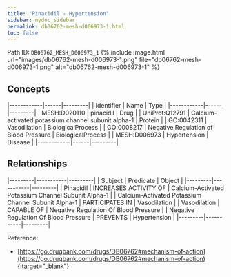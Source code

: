 ```yaml
---
title: "Pinacidil - Hypertension"
sidebar: mydoc_sidebar
permalink: db06762-mesh-d006973-1.html
toc: false 
---
```



Path ID: `DB06762_MESH_D006973_1`
{% include image.html url="images/db06762-mesh-d006973-1.png" file="db06762-mesh-d006973-1.png" alt="db06762-mesh-d006973-1" %}

## Concepts

|------------|------|---------|
| Identifier | Name | Type    |
|------------|------|---------|
| MESH:D020110 | pinacidil | Drug |
| UniProt:Q12791 | Calcium-activated potassium channel subunit alpha-1 | Protein |
| GO:0042311 | Vasodilation | BiologicalProcess |
| GO:0008217 | Negative Regulation of Blood Pressure | BiologicalProcess |
| MESH:D006973 | Hypertension | Disease |
|------------|------|---------|

## Relationships

|---------|-----------|---------|
| Subject | Predicate | Object  |
|---------|-----------|---------|
| Pinacidil | INCREASES ACTIVITY OF | Calcium-Activated Potassium Channel Subunit Alpha-1 |
| Calcium-Activated Potassium Channel Subunit Alpha-1 | PARTICIPATES IN | Vasodilation |
| Vasodilation | CAPABLE OF | Negative Regulation Of Blood Pressure |
| Negative Regulation Of Blood Pressure | PREVENTS | Hypertension |
|---------|-----------|---------|

Reference:
  - [https://go.drugbank.com/drugs/DB06762#mechanism-of-action](https://go.drugbank.com/drugs/DB06762#mechanism-of-action){:target="_blank"}